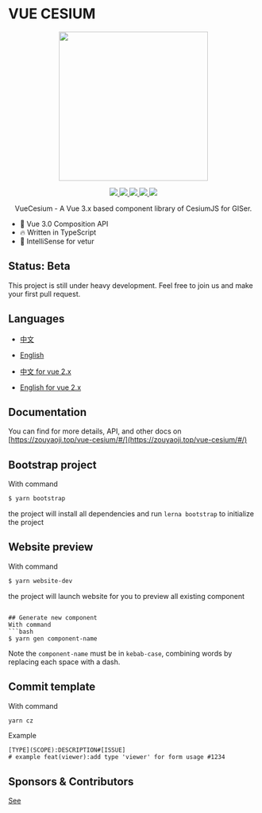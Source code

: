 # VUE CESIUM

<p align="center">
  <img width="300px" src="https://zouyaoji.top/vue-cesium/favicon.png">
</p>

<p align="center">
  <a href="https://github.com/zouyaoji/vue-cesium/actions/workflows/publish-npm.yml" target="_blank">
    <img src="https://img.shields.io/github/workflow/status/zouyaoji/vue-cesium/Publish%20to%20NPM%20registry?style=plastic">
  </a>
  <a href="https://www.npmjs.com/package/vue-cesium" target="_blank">
    <img src="https://img.shields.io/npm/v/vue-cesium/next?style=plastic">
  </a>
  <a href="https://npmcharts.com/compare/vue-cesium?minimal=true" target="_blank">
    <img src="https://img.shields.io/npm/dm/vue-cesium?style=plastic">
  </a>
  <a href="https://github.com/zouyaoji/vue-cesium/blob/dev/LICENSE" target="_blank">
    <img src="https://img.shields.io/github/license/zouyaoji/vue-cesium?style=plastic">
  </a>
  <a href="https://coveralls.io/github/zouyaoji/vue-cesium?branch=dev" target="_blank">
    <img src="https://img.shields.io/coveralls/github/zouyaoji/vue-cesium?style=plastic">
  </a>
  <br>
</p>

<p align="center">VueCesium - A Vue 3.x based component library of CesiumJS for GISer.</p>

- 💪 Vue 3.0 Composition API
- 🔥 Written in TypeScript
- 🎸 IntelliSense for vetur

## Status: Beta

This project is still under heavy development. Feel free to join us and make your first pull request.

## Languages

- [中文](https://github.com/zouyaoji/vue-cesium/blob/dev/README.zh.md)
- [English](https://github.com/zouyaoji/vue-cesium/blob/dev/README.md)

- [中文 for vue 2.x](https://github.com/zouyaoji/vue-cesium/blob/master/README.zh.md)
- [English for vue 2.x](https://github.com/zouyaoji/vue-cesium/blob/master/README.md)

## Documentation

You can find for more details, API, and other docs on [https://zouyaoji.top/vue-cesium/#/](https://zouyaoji.top/vue-cesium/#/)

## Bootstrap project

With command

```bash
$ yarn bootstrap
```

the project will install all dependencies and run `lerna bootstrap` to initialize the project

## Website preview

With command

```bash
$ yarn website-dev
```

the project will launch website for you to preview all existing component

````

## Generate new component
With command
```bash
$ yarn gen component-name
````

Note the `component-name` must be in `kebab-case`, combining words by replacing each space with a dash.

## Commit template

With command

```bash
yarn cz
```

Example

```
[TYPE](SCOPE):DESCRIPTION#[ISSUE]
# example feat(viewer):add type 'viewer' for form usage #1234
```

## Sponsors & Contributors

[See](https://zouyaoji.top/vue-cesium/#/en-US/donations)
